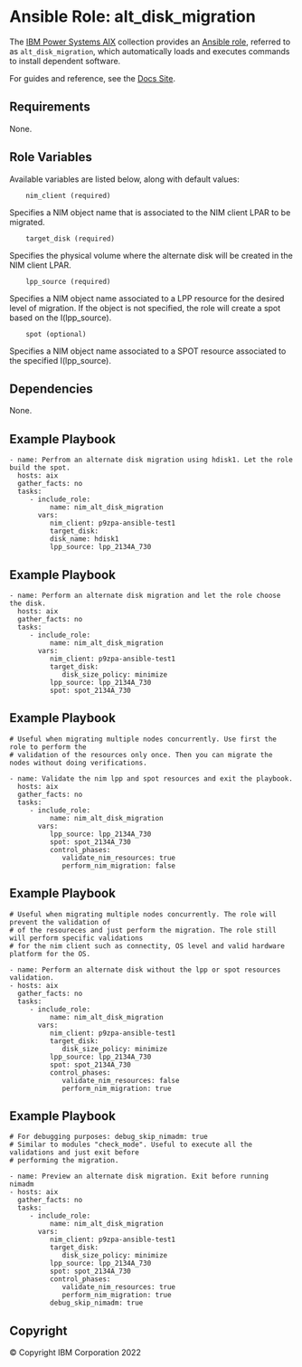 # Ansible Role: alt_disk_migration
The [IBM Power Systems AIX](../../README.md) collection provides an [Ansible role](https://docs.ansible.com/ansible/latest/user_guide/playbooks_reuse_roles.html), referred to as `alt_disk_migration`, which automatically loads and executes commands to install dependent software.

For guides and reference, see the [Docs Site](https://ibm.github.io/ansible-power-aix/roles.html).

## Requirements

None.

## Role Variables

Available variables are listed below, along with default values:

        nim_client (required)

Specifies a NIM object name that is associated to the NIM client LPAR to be migrated.

        target_disk (required)

Specifies the physical volume where the alternate disk will be created in the NIM client LPAR.

        lpp_source (required)

Specifies a NIM object name associated to a LPP resource for the desired level of migration.
If the object is not specified, the role will create a spot based on the I(lpp_source).

        spot (optional)

Specifies a NIM object name associated to a SPOT resource associated to the specified 
I(lpp_source).

## Dependencies

None.

## Example Playbook

    - name: Perfrom an alternate disk migration using hdisk1. Let the role build the spot.
      hosts: aix
      gather_facts: no
      tasks:
         - include_role:
              name: nim_alt_disk_migration
           vars:
              nim_client: p9zpa-ansible-test1
              target_disk:
              disk_name: hdisk1
              lpp_source: lpp_2134A_730

## Example Playbook

    - name: Perform an alternate disk migration and let the role choose the disk.
      hosts: aix
      gather_facts: no
      tasks:
         - include_role:
              name: nim_alt_disk_migration
           vars:
              nim_client: p9zpa-ansible-test1
              target_disk:
                 disk_size_policy: minimize
              lpp_source: lpp_2134A_730
              spot: spot_2134A_730

## Example Playbook

    # Useful when migrating multiple nodes concurrently. Use first the role to perform the
    # validation of the resources only once. Then you can migrate the nodes without doing verifications.

    - name: Validate the nim lpp and spot resources and exit the playbook.
      hosts: aix
      gather_facts: no
      tasks:
         - include_role:
              name: nim_alt_disk_migration
           vars:
              lpp_source: lpp_2134A_730
              spot: spot_2134A_730
              control_phases:
                 validate_nim_resources: true
                 perform_nim_migration: false

## Example Playbook

    # Useful when migrating multiple nodes concurrently. The role will prevent the validation of 
    # of the resoureces and just perform the migration. The role still will perform specific validations
    # for the nim client such as connectity, OS level and valid hardware platform for the OS.

    - name: Perform an alternate disk without the lpp or spot resources validation.
    - hosts: aix
      gather_facts: no
      tasks:
         - include_role:
              name: nim_alt_disk_migration
           vars:
              nim_client: p9zpa-ansible-test1
              target_disk:
                 disk_size_policy: minimize
              lpp_source: lpp_2134A_730
              spot: spot_2134A_730
              control_phases:
                 validate_nim_resources: false
                 perform_nim_migration: true

## Example Playbook

    # For debugging purposes: debug_skip_nimadm: true
    # Similar to modules "check_mode". Useful to execute all the validations and just exit before
    # performing the migration. 

    - name: Preview an alternate disk migration. Exit before running nimadm
    - hosts: aix
      gather_facts: no
      tasks:
         - include_role:
              name: nim_alt_disk_migration
           vars:
              nim_client: p9zpa-ansible-test1
              target_disk:
                 disk_size_policy: minimize
              lpp_source: lpp_2134A_730
              spot: spot_2134A_730
              control_phases:
                 validate_nim_resources: true
                 perform_nim_migration: true
              debug_skip_nimadm: true

## Copyright
© Copyright IBM Corporation 2022
